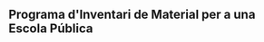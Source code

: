 Programa d'Inventari de Material per a una Escola Pública
---------------------------------------------------------
